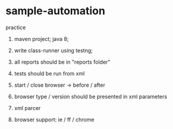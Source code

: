 # sample-automation
practice


1) maven project; java 8;

2) write class-runner using testng;

3) all reports should be in "reports folder"

4) tests should be run from xml

5) start / close browser -> before / after

6) browser type / version should be presented in xml parameters

7) xml parcer

8) browser support: ie / ff / chrome
